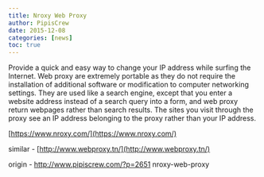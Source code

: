 ```yaml
---
title: Nroxy Web Proxy
author: PipisCrew
date: 2015-12-08
categories: [news]
toc: true
---
```


Provide a quick and easy way to change your IP address while surfing the Internet. Web proxy are extremely portable as they do not require the installation of additional software or modification to computer networking settings. They are used like a search engine, except that you enter a website address instead of a search query into a form, and web proxy return webpages rather than search results. The sites you visit through the proxy see an IP address belonging to the proxy rather than your IP address.

[https://www.nroxy.com/](https://www.nroxy.com/)

similar - [http://www.webproxy.tn/](http://www.webproxy.tn/)

origin - http://www.pipiscrew.com/?p=2651 nroxy-web-proxy